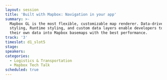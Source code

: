 ```yaml
---
layout: session
title: 'Built with Mapbox: Navigation in your app'
summary: >-
  Mapbox GL is the most flexible, customizable map renderer. Data-driven
  styling, Runtime styling, and custom data layers enable developers to mix
  their own data into Mapbox basemaps with the best performance.
track: '3'
timeslot: d1_slot5
stage:
speakers:
categories:
  - Logistics & Transportation
  - Mapbox Tech Talk
scheduled: true
---
```


